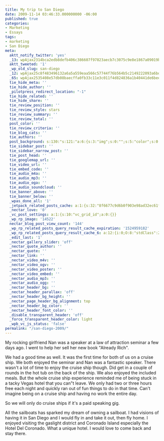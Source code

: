 ```yaml
---
title: My trip to San Diego
date: 2009-11-14 03:46:33.000000000 -06:00
published: true
categories:
- Marketing
- Essays
tags:
- marketing
- San Diego
meta:
  aktt_notify_twitter: 'yes'
  _13: wpAjax2314bca2edb8defb406c386607f97823aecb7c3075c9e8e1867a09019bb0000fcadaa9b13aea937678076d8c89c5992d
  aktt_tweeted: '1'
  _wp_old_slug: san-diego
  _12: wpAjax25c8f483496132a6a5a559eaa566c57744f76b564b5c2149222093a6bdf96fc0df05e4c821adea50ac765330b82a4030
  _65: wpAjax2535408e57db08baecffa0fb33c11e3c011f4d824836a1b40441de6beeca73c0ea1bd4ce64d6248b5de1edd1f2d3c8d9
  tie_hide_meta: ''
  tie_hide_author: ''
  _pilotpress_redirect_location: "-1"
  tie_hide_related: ''
  tie_hide_share: ''
  tie_review_position: ''
  tie_review_style: stars
  tie_review_summary: ''
  tie_review_total: ''
  post_color: ''
  tie_review_criteria: ''
  tie_blog_cats: ''
  tie_authors: ''
  post_background: s:130:"s:121:"a:6:{s:3:"img";s:0:"";s:5:"color";s:0:"";s:6:"repeat";s:0:"";s:10:"attachment";s:0:"";s:3:"hor";s:0:"";s:3:"ver";s:0:"";}";";
  tie_sidebar_post: ''
  tie_sidebar_narrow_post: ''
  tie_post_head: ''
  tie_googlemap_url: ''
  tie_video_url: ''
  tie_embed_code: ''
  tie_audio_m4a: ''
  tie_audio_mp3: ''
  tie_audio_oga: ''
  tie_audio_soundcloud: ''
  tie_banner_above: ''
  tie_banner_below: ''
  _wpas_done_all: '1'
  _jetpack_related_posts_cache: a:1:{s:32:"8f6677c9d6b0f903e98ad32ec61f8deb";a:2:{s:7:"expires";i:1502486077;s:7:"payload";a:3:{i:0;a:1:{s:2:"id";i:2084;}i:1;a:1:{s:2:"id";i:678;}i:2;a:1:{s:2:"id";i:2082;}}}}
  _nectar_love: '0'
  _vc_post_settings: a:1:{s:10:"vc_grid_id";a:0:{}}
  _wp_rp_image: '14522'
  nectar_blog_post_view_count: '144'
  _wp_rp_related_posts_query_result_cache_expiration: '1524959182'
  _wp_rp_related_posts_query_result_cache_6: a:12:{i:0;O:8:"stdClass":2:{s:7:"post_id";s:4:"4429";s:5:"score";s:17:"646.8796222336596";}i:1;O:8:"stdClass":2:{s:7:"post_id";s:4:"4432";s:5:"score";s:17:"76.25941066370896";}i:2;O:8:"stdClass":2:{s:7:"post_id";s:4:"4437";s:5:"score";s:17:"64.45128369603968";}i:3;O:8:"stdClass":2:{s:7:"post_id";s:4:"4424";s:5:"score";s:18:"58.826323593589315";}i:4;O:8:"stdClass":2:{s:7:"post_id";s:4:"4423";s:5:"score";s:18:"58.826323593589315";}i:5;O:8:"stdClass":2:{s:7:"post_id";s:3:"421";s:5:"score";s:18:"40.984121338135154";}i:6;O:8:"stdClass":2:{s:7:"post_id";s:3:"228";s:5:"score";s:18:"40.984121338135154";}i:7;O:8:"stdClass":2:{s:7:"post_id";s:3:"328";s:5:"score";s:17:"35.35916123568479";}i:8;O:8:"stdClass":2:{s:7:"post_id";s:3:"313";s:5:"score";s:17:"35.35916123568479";}i:9;O:8:"stdClass":2:{s:7:"post_id";s:4:"2330";s:5:"score";s:17:"34.36509663221077";}i:10;O:8:"stdClass":2:{s:7:"post_id";s:3:"817";s:5:"score";s:17:"34.36509663221077";}i:11;O:8:"stdClass":2:{s:7:"post_id";s:3:"382";s:5:"score";s:17:"34.36509663221077";}}
  _edit_last: '1'
  _nectar_gallery_slider: 'off'
  _nectar_quote_author: ''
  _nectar_quote: ''
  _nectar_link: ''
  _nectar_video_m4v: ''
  _nectar_video_ogv: ''
  _nectar_video_poster: ''
  _nectar_video_embed: ''
  _nectar_audio_mp3: ''
  _nectar_audio_ogg: ''
  _nectar_header_bg: ''
  _nectar_header_parallax: 'off'
  _nectar_header_bg_height: ''
  _nectar_page_header_bg_alignment: top
  _nectar_header_bg_color: ''
  _nectar_header_font_color: ''
  _disable_transparent_header: 'off'
  _force_transparent_header_color: light
  _wpb_vc_js_status: 'false'
permalink: "/san-diego-2009/"
---
```

<p>My rocking girlfriend Nan was a speaker at a law of attraction seminar a few days ago. I went to help her sell her new book "Already Rich".</p>
<p>We had a good time as well. It was the first time for both of us on a cruise ship. We both enjoyed the seminar and Nan was a fantastic speaker. There wasn't a lot of time to enjoy the cruise ship though. Did get in a couple of rounds in the hot tub on the back of the ship. We also enjoyed the included meals. But the whole cruise ship experience reminded me of being stuck in a tacky Vegas hotel that you can"t leave. We only had two or three hours free each night and quickly ran out of fun things to do in that time. Can't imagine being on a cruise ship and having no work the entire day.</p>
<p>So we will only do cruise ships if it's a paid speaking gig.</p>
<p>All the sailboats has sparked my dream of owning a sailboat. I had visions of having it in San Diego and I would fly in and take it out, then fly home. I enjoyed visiting the gaslight district and Coronado Island especially the Hotel Del Coronado. What a unique hotel. I would love to come back and stay there.</p>
